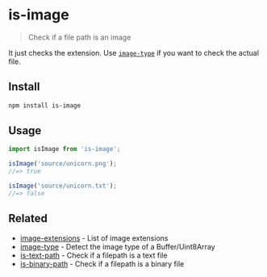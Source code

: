 # is-image

> Check if a file path is an image

It just checks the extension. Use [`image-type`](https://github.com/sindresorhus/image-type) if you want to check the actual file.

## Install

```sh
npm install is-image
```

## Usage

```js
import isImage from 'is-image';

isImage('source/unicorn.png');
//=> true

isImage('source/unicorn.txt');
//=> false
```

## Related

- [image-extensions](https://github.com/arthurvr/image-extensions) - List of image extensions
- [image-type](https://github.com/sindresorhus/image-type) - Detect the image type of a Buffer/Uint8Array
- [is-text-path](https://github.com/sindresorhus/is-text-path) - Check if a filepath is a text file
- [is-binary-path](https://github.com/sindresorhus/is-binary-path) - Check if a filepath is a binary file
